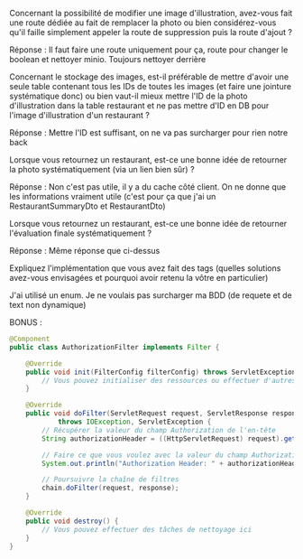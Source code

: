Concernant la possibilité de modifier une image d'illustration, avez-vous fait une route dédiée au fait de remplacer la photo ou bien considérez-vous qu'il faille simplement appeler la route de suppression puis la route d'ajout ? 

Réponse : Il faut faire une route uniquement pour ça, route pour changer le boolean et nettoyer minio. Toujours nettoyer derrière

Concernant le stockage des images, est-il préférable de mettre d'avoir une seule table contenant tous les IDs de toutes les images (et faire une jointure systématique donc) ou bien vaut-il mieux mettre l'ID de la photo d'illustration dans la table restaurant et ne pas mettre d'ID en DB pour l'image d'illustration d'un restaurant ?

Réponse : Mettre l'ID est suffisant, on ne va pas surcharger pour rien notre back

Lorsque vous retournez un restaurant, est-ce une bonne idée de retourner la photo systématiquement (via un lien bien sûr) ?

Réponse : Non c'est pas utile, il y a du cache côté client. On ne donne que les informations vraiment utile (c'est pour ça que j'ai un RestaurantSummaryDto et RestaurantDto)

Lorsque vous retournez un restaurant, est-ce une bonne idée de retourner l'évaluation finale systématiquement ?

Réponse : Même réponse que ci-dessus

Expliquez l'implémentation que vous avez fait des tags (quelles solutions avez-vous envisagées et pourquoi avoir retenu la vôtre en particulier)

J'ai utilisé un enum. Je ne voulais pas surcharger ma BDD (de requete et de text non dynamique)


BONUS :

```java
@Component
public class AuthorizationFilter implements Filter {

    @Override
    public void init(FilterConfig filterConfig) throws ServletException {
        // Vous pouvez initialiser des ressources ou effectuer d'autres tâches d'initialisation ici
    }

    @Override
    public void doFilter(ServletRequest request, ServletResponse response, FilterChain chain)
            throws IOException, ServletException {
        // Récupérer la valeur du champ Authorization de l'en-tête
        String authorizationHeader = ((HttpServletRequest) request).getHeader("Authorization");

        // Faire ce que vous voulez avec la valeur du champ Authorization
        System.out.println("Authorization Header: " + authorizationHeader);

        // Poursuivre la chaîne de filtres
        chain.doFilter(request, response);
    }

    @Override
    public void destroy() {
        // Vous pouvez effectuer des tâches de nettoyage ici
    }
}
```